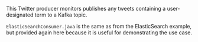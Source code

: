 This Twitter producer monitors publishes any tweets containing a user-designated term to a Kafka topic.

`ElasticSearchConsumer.java` is the same as from the ElasticSearch example, but provided again here
because it is useful for demonstrating the use case.
